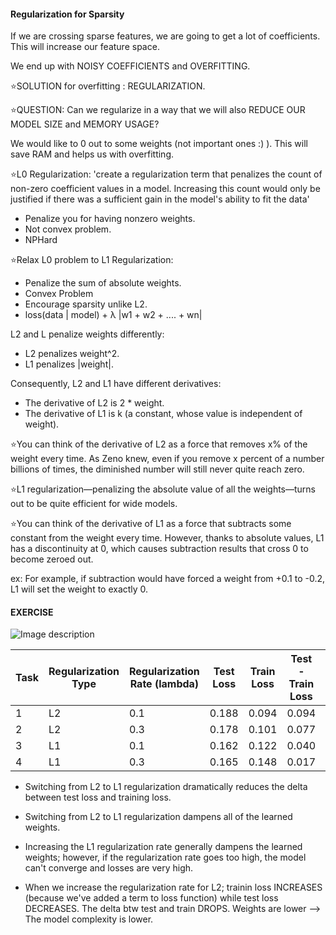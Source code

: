 #### Regularization for Sparsity

If we are crossing sparse features, we are going to get a lot of coefficients. This will increase our feature space. 

We end up with NOISY COEFFICIENTS and OVERFITTING. 

⭐️SOLUTION for overfitting : REGULARIZATION. 

⭐QUESTION: Can we regularize in a way that we will also REDUCE OUR MODEL SIZE and MEMORY USAGE?

We would like to 0 out to some weights (not important ones :) ). This will save RAM and helps us with overfitting. 

⭐L0 Regularization: 
'create a regularization term that penalizes the count of non-zero coefficient values in a model. 
Increasing this count would only be justified if there was a sufficient gain in the model's ability to fit the data'
- Penalize you for having nonzero weights. 
- Not convex problem.
- NPHard

⭐Relax L0 problem to L1 Regularization:
- Penalize the sum of absolute weights. 
- Convex Problem
- Encourage sparsity unlike L2. 
- loss(data | model) + λ |w1 + w2 + .... + wn|

L2 and L penalize weights differently:
- L2 penalizes weight^2.
- L1 penalizes |weight|.

Consequently, L2 and L1 have different derivatives:
- The derivative of L2 is 2 * weight.
- The derivative of L1 is k (a constant, whose value is independent of weight).

⭐You can think of the derivative of L2 as a force that removes x% of the weight every time. As Zeno knew, 
even if you remove x percent of a number billions of times, the diminished number will still never quite reach zero.

⭐L1 regularization—penalizing the absolute value of all the weights—turns out to be quite efficient for wide models.

⭐You can think of the derivative of L1 as a force that subtracts some constant from the weight every time.
However, thanks to absolute values, L1 has a discontinuity at 0, which causes subtraction results 
that cross 0 to become zeroed out.

ex:  For example, if subtraction would have forced a weight from +0.1 to -0.2, 
L1 will set the weight to exactly 0.


#### EXERCISE

![Image description](/Users/pelin.balci/PycharmProjects/machinelearning/Notes/L1_reg.png)


| Task | Regularization Type | Regularization Rate (lambda) | Test Loss | Train Loss | Test - Train Loss | X1 | X2 | X1^2 | X2^2 | X1X2 | 
|---|----|---- |---| --- | --- | ---- | --- | --- | --- | --- |
| 1 | L2 | 0.1 | 0.188 | 0.094 | 0.094 |-0.26 | -0.16 | 0.0066 | -0.022 | 0.39 |
| 2 | L2 | 0.3 | 0.178 | 0.101 | 0.077 |-0.16 | -0.098 | 0.0085 | -0.024 | 0.29 |
| 3 | L1 | 0.1 | 0.162 | 0.122 | 0.040 | 0 | -0.054 | 0 | -0.022 | 0.28 |
| 4 | L1 | 0.3 | 0.165 | 0.148 | 0.017 | 0 | 0 | 0 | 0 | 0.16 |


- Switching from L2 to L1 regularization dramatically reduces the delta between test loss and training loss.
- Switching from L2 to L1 regularization dampens all of the learned weights.
- Increasing the L1 regularization rate generally dampens the learned weights; however, if the regularization rate goes 
too high, the model can't converge and losses are very high.

- When we increase the regularization rate for L2; trainin loss INCREASES (because we've added a term to loss function) 
while test loss DECREASES. The delta btw test and train DROPS. Weights are lower --> The model complexity is lower. 